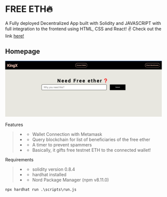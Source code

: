 # FREE ETH:fire:

A Fully deployed Decentralized App built with Solidity and JAVASCRIPT with full integration to the frontend using HTML, CSS and React! :v:
Check out the link [here!](https://geteth.darekingx.repl.co/)

## Homepage
![Homepage](1.png)

Features
> * - Wallet Connection with Metamask <br/>
> * - Query blockchain for list of beneficiaries of the free ether <br/>
> * - A timer to prevent spammers <br/>
> * - Basically, it gifts free testnet ETH  to the connected wallet! <br/>


Requirements
> * - solidity version 0.8.4 <br/>
> * - hardhat installed <br/>
> * - Nord Package Manager (npm v8.11.0) <br/>

```Command
npx hardhat run .\scripts\run.js
```
